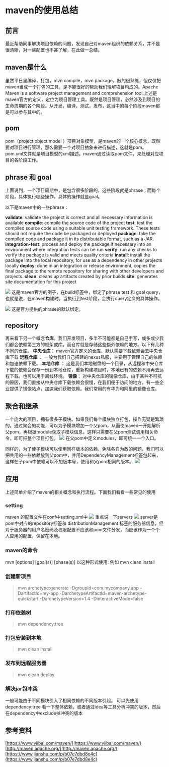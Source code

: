# maven的使用总结
## 前言
最近帮助同事解决项目依赖的问题，发现自己对maven组织的依赖关系，并不是很清晰，对一些配置也不甚了解，在此做一总结。

## maven是什么
虽然平日里编译，打包，mvn compile，mvn package，敲的很熟练，但仅仅把maven当成一个打包的工具，是不能很好的帮助我们理解项目构成的。Apache Maven is a software project management and comprehension tool.上述是maven官方的定义，定位为项目管理工具。既然是项目管理，必然涉及到项目的生命周期的各个阶段。从开发，编译，测试，发布，这当中的每个阶段maven都是可以参与其中的。

## pom
pom（project object model ）项目对象模型，是maven的一个核心概念。既然要对项目进行管理，那么需要一个对项目抽象来进行描述，这就是pom。pom.xml文件就是项目模型的xml描述。maven通过读取pom文件，来处理对应项目的各阶段工作。

## phrase 和 goal
上面说到，一个项目周期中，是包含很多阶段的，这些阶段就是phrase；而每个阶段，具体执行哪些操作，具体的操作就是goal。

以下是maven中的一些phrase：

**validate**: validate the project is correct and all necessary information is available
**compile**: compile the source code of the project
**test**: test the compiled source code using a suitable unit testing framework. These tests should not require the code be packaged or deployed
**package**: take the compiled code and package it in its distributable format, such as a JAR.
**integration-test**: process and deploy the package if necessary into an environment where integration tests can be run
**verify**: run any checks to verify the package is valid and meets quality criteria
**install**: install the package into the local repository, for use as a dependency in other projects locally
**deploy**: done in an integration or release environment, copies the final package to the remote repository for sharing with other developers and projects.
**clean**: cleans up artifacts created by prior builds
**site**: generates site documentation for this project

![](https://images.xiaozhuanlan.com/photo/2019/bd3b6db0fbc5073834d7f4916ba83514.png)
这是maven官方的例子，在build标签中，绑定了phrase test 和 goal query，也就是说，在maven构建时，当执行到test阶段，会执行query定义的具体操作。

![](https://images.xiaozhuanlan.com/photo/2019/04c116884c92a9a6efa44fee94fc0724.png)
这是官方提供的phrase的默认绑定。

## repository

再来看下另一个概念**仓库**。我们开发项目，多半不可能都是自己手写，或多或少我们都会依赖第三方的框架或库。而仓库就是存储这些额外依赖的地方。以下有几种不同的仓库。
**中央仓库**： maven官方定义的仓库，默认需要下载依赖会去中央仓库下载
**远程仓库** ： 一般为我们自己搭建的nexus私服，主要用于管理自己的依赖和加速依赖下载。
**本地仓库** ： 这是我们本地磁盘的一个目录，从远程和中央仓库下载的依赖会保存一份到本地仓库，重新构建项目时，本地已有的依赖不用再去远程下载。也可以用于离线环境。
**镜像**： 对中央仓库的镜像仓库，由于某种不可抗的原因，我们直接从中央仓库下载依赖会很慢，在我们便于访问的地方，有一些企业提供了镜像站点，加速我们获取依赖。我们常用的有华为和阿里的镜像仓库。

## 聚合和继承

一个庞大的项目，拥有很多子模块。如果我们每个模块独立打包，操作无疑是繁琐的。通过聚合的功能，可以为子模块增加一个父pom，从而使maven一开始解析父pom，再根据module获取子模块信息。这样只需要在父pom测试调用相关命令，即可把整个项目打包。
![](https://images.xiaozhuanlan.com/photo/2019/8356932c46b5c9f262833a81988ccfd3.png)
在父pom中定义modules，即可统一一个入口。

同样的，为了使子模块可以使用同样版本的依赖，免除各自为政的问题，我们可以把共用的一些依赖放到父pom中，并用DependencyManagement标签包起来，这样在子pom中依赖可以不加版本号，使用和父pom相同的版本。
![](https://images.xiaozhuanlan.com/photo/2019/6c437a9a99bbeee0682d7936b6e8f732.png)

## 应用
上述简单介绍了maven的相关概念和执行流程。下面我们看看一些常见的使用

### setting
maven 的配置文件在conf中setting.xml中
![](https://images.xiaozhuanlan.com/photo/2019/e26dfb2f05787510a31da650be0556a2.png)
重点说一下servers
![](https://images.xiaozhuanlan.com/photo/2019/2f8494a8eda887d206536ca878d16fcf.png)
server是pom中对应的repository标签和 distributionManagement 标签的服务器信息，但对于服务器的用户名密码及权限配置不应该和pom文件分发，而应该作为一个个人应用的配置，保留在本地。

### maven的命令
 mvn [options] [goal(s)] [phase(s)]
以这种形式使用:
例如 mvn clean install

### 创建新项目
>  mvn archetype:generate -DgroupId=com.mycompany.app -DartifactId=my-app -DarchetypeArtifactId=maven-archetype-quickstart -DarchetypeVersion=1.4 -DinteractiveMode=false

### 打印依赖树
> mvn dependency:tree

### 打包安装到本地
>mvn clean install

### 发布到远程服务器
>mvn clean deploy

### 解决jar包冲突
一般可能由于不同模块引入了相同依赖的不同版本引起。
可以先使用dependency:tree 看一下整体依赖，或者通过idea等工具分析冲突的版本，然后在dependency中exclude掉冲突的版本


## 参考资料
[https://www.yiibai.com/maven/](https://www.yiibai.com/maven/)
[http://maven.apache.org/](http://maven.apache.org/)
[https://www.jianshu.com/p/b07e7dbd8e4c](https://www.jianshu.com/p/b07e7dbd8e4c)